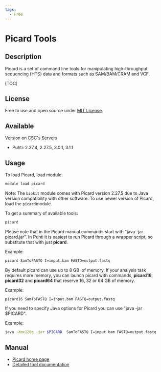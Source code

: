 ```yaml
---
tags:
  - Free
---
```


# Picard Tools

## Description

Picard is a set of command line tools for manipulating high-throughput
sequencing (HTS) data and formats such as SAM/BAM/CRAM and VCF.


[TOC]

## License

Free to use and open source under [MIT License](https://github.com/broadinstitute/picard/blob/master/LICENSE.txt).

## Available

Version on CSC's Servers
- Puhti:  2.27.4, 2.27.5, 3.0.1,  3.1.1

## Usage

To load Picard, load module:

```bash
module load picard
```

Note: The `biokit` module comes with Picard version 2.27.5 due to Java version compatibility
with other software. To use newer version of Picard, load the `picard`module.

To get a summary of available tools:

```bash
picard
```

Please note that in the Picard manual commands start with "java -jar
picard.jar". In Puhti it is easiest to run Picard through a wrapper script,
so substitute that with just **picard**.

Example:

```bash
picard SamToFASTQ I=input.bam FASTQ=output.fastq
```

By default picard can use up to 8 GB  of memory. If your analysis task
requires more memory, you can launch picard with commands, **picard16**, **picard32**
and **picard64** that reserve 16, 32 or 64 GB of memory.

Example:

```bash
picard16 SamToFASTQ I=input.bam FASTQ=output.fastq
```

If you need to specify Java options for Picard you can use "java -jar $PICARD".

Example:

```bash
java -Xmx128g -jar $PICARD  SamToFASTQ I=input.bam FASTQ=output.fastq
```


## Manual

-   [Picard home page](http://broadinstitute.github.io/picard/)
-   [Detailed tool documentation](http://broadinstitute.github.io/picard/command-line-overview.html)
